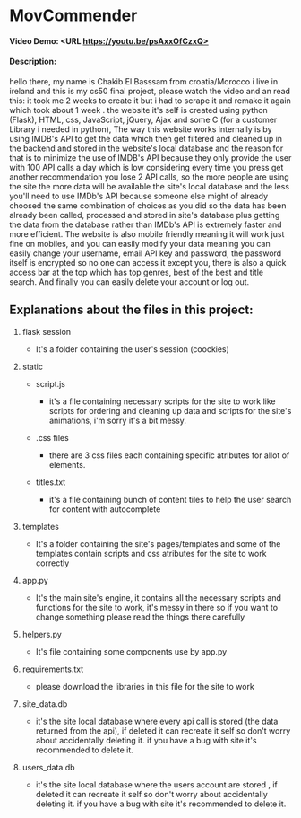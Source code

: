 # MovCommender
#### Video Demo:  <URL https://youtu.be/psAxxOfCzxQ>
#### Description:
hello there, my name is Chakib El Basssam from croatia/Morocco i live in ireland and this is my cs50 final project, please watch the video and an read this: it took me 2 weeks to create it but i had to scrape it and remake it again which took about 1 week . the website it's self is created using python (Flask), HTML, css, JavaScript, jQuery, Ajax and some C (for a customer Library i needed in python), The way this website works internally is by using IMDB's API to get the data which then get filtered and cleaned up in the backend and stored in the website's local database and the reason for that is to minimize the use of IMDB's API because they only provide the user with 100 API calls a day which is low considering every time you press get another recommendation you lose 2 API calls, so the more people are using the site the more data will be available the site's local database and the less you'll need to use IMDb's API because someone else might of already choosed the same combination of choices as you did so the data has been already been called, processed and stored in site's database plus getting the data from the database rather than IMDb's API is extremely faster and more efficient. The website is also mobile friendly meaning it will work just fine on mobiles, and you can easily modify your data meaning you can easily change your username, email API key and password, the password itself is  encrypted so no one can access it except you, there is also a quick access bar at the top which has top genres, best of the best and title search. And finally you can easily delete your account or log out.


## Explanations about the files in this project:

1. flask session
    - It's a folder containing the user's session (coockies)


2. static
    - script.js
        - it's a file containing necessary scripts for the site to work like scripts for ordering and cleaning up data and scripts for the site's animations, i'm sorry it's a bit messy.

    - .css files
        - there are 3 css files each containing specific atributes for allot of elements.

    - titles.txt
        - it's a file containing bunch of content tiles to help the user search for content with autocomplete


3. templates
    - It's a folder containing the site's pages/templates and some of the templates contain scripts and css atributes for the site to work correctly


4. app.py
    - It's the main site's engine, it contains all the necessary scripts and functions for the site to work, it's messy in there so if you want to change something please read the things there carefully


5. helpers.py
    - It's file containing some components use by app.py


6. requirements.txt
    - please download the libraries in this file for the site to work


7. site_data.db
    - it's the site local database where every api call is stored (the data returned from the api), if deleted it can recreate it self so don't worry about accidentally deleting it. if you have a bug with site it's recommended to delete it.


8. users_data.db
    - it's the site local database where the users account are stored , if deleted it can recreate it self so don't worry about accidentally deleting it. if you have a bug with site it's recommended to delete it.

